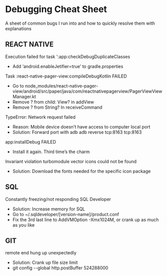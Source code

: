 # Debugging Cheat Sheet
A sheet of common bugs I run into and how to quickly resolve them with explanations 

## REACT NATIVE

Execution failed for task ':app:checkDebugDuplicateClasses
- Add ‘android.enableJetifier=true’ to gradle.properties

Task :react-native-pager-view:compileDebugKotlin FAILED
- Go to node_modules/react-native-pager-view/android/src/paper/java/com/reactnativepagerview/PagerViewViewManager.kt
- Remove ? from child: View? in addView
- Remove ? from String? In receiveCommand 

TypeError: Network request failed
- Reason: Mobile device doesn’t have access to computer local port
- Solution: Forward port with adb
    adb reverse tcp:8163 tcp:8163

app:installDebug FAILED
- Install it again. Third time’s the charm

Invariant violation turbomodule vector icons could not be found
- Solution: Download the fonts needed for the specific icon package

## SQL
Constantly freezing/not responding SQL Developer
- Solution: Increase memory for SQL
- Go to ~/.sqldeveloper/[version-name]/product.conf
- Fix the 3rd last line to AddVMOption  -Xmx1024M, or crank up as much as you like

## GIT
remote end hung up unexpectedly
- Solution: Crank up file size limit
- git config --global http.postBuffer 524288000

